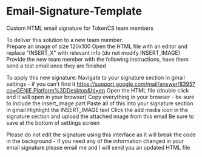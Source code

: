 # Email-Signature-Template
Custom HTML email signature for TokenCS team members 

To deliver this solution to a new team member:<br>
Prepare an image of size 120x100
Open the HTML file with an editor and replace "INSERT_X" with relevant info (do not modify INSERT_IMAGE)
Provide the new team member with the following instructions, have them send a test email once they are finished

To apply this new signature:
Navigate to your signature section in gmail settings - if you can't find it  https://support.google.com/mail/answer/8395?co=GENIE.Platform%3DDesktop&hl=en
Open the HTML file (double click and it will open in your browser) 
Copy everything in your browser - be sure to include the insert_image part
Paste all of this into your signature section in gmail
Highlight the INSERT_IMAGE text
Click the add media icon in the signature section and upload the attached image from this email
Be sure to save at the bottom of settings screen

Please do not edit the signature using this interface as it will break the code in the background - if you need any of the information changed in your email signature please email me and I will send you an updated HTML file 

